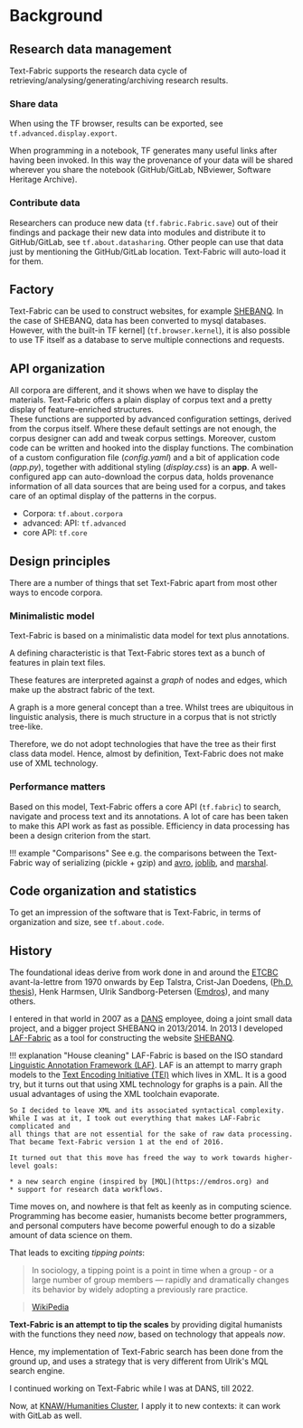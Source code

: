 # Background

## Research data management

Text-Fabric supports the research data cycle of retrieving/analysing/generating/archiving
research results.

### Share data

When using the TF browser, results can be
exported, see `tf.advanced.display.export`.

When programming in a notebook, TF generates many useful links after having been
invoked. In this way the provenance of your data will be shared wherever you
share the notebook (GitHub/GitLab, NBviewer, Software Heritage Archive).

### Contribute data

Researchers can produce new data (`tf.fabric.Fabric.save`)
out of their findings and package their new data into modules and
distribute it to GitHub/GitLab, see `tf.about.datasharing`.
Other people can use that data just by mentioning the GitHub/GitLab location.
Text-Fabric will auto-load it for them.

## Factory

Text-Fabric can be used to construct websites,
for example [SHEBANQ](https://shebanq.ancient-data.org).
In the case of SHEBANQ, data has been converted to mysql databases.
However, with the built-in TF kernel] (`tf.browser.kernel`),
it is also possible to use TF itself as a database to
serve multiple connections and requests.

## API organization

All corpora are different, and it shows when we have to display the materials.
Text-Fabric offers a plain display of corpus text and a pretty display of feature-enriched
structures.  
These functions are supported by advanced configuration settings, derived from
the corpus itself. Where these default settings are not enough, the corpus designer
can add and tweak corpus settings. 
Moreover, custom code can be written and hooked into the display functions.
The combination of a custom configuration file (*config.yaml*) and a bit of
application code (*app.py*), together with additional styling (*display.css*) is an
**app**.
A well-configured app can auto-download the corpus data, holds provenance information
of all data sources that are being used for a corpus, and takes care of an optimal display
of the patterns in the corpus.

* Corpora: `tf.about.corpora`
* advanced: API: `tf.advanced`
* core API: `tf.core`

## Design principles

There are a number of things that set Text-Fabric apart from most other ways to encode 
corpora.

### Minimalistic model

Text-Fabric is based on a minimalistic data model for text plus annotations.

A defining characteristic is that Text-Fabric 
stores text as a bunch of features in plain text files.

These features are interpreted against a *graph* of nodes and edges,
which make up the abstract fabric of the text.

A graph is a more general concept than a tree.
Whilst trees are ubiquitous in linguistic analysis,
there is much structure in a corpus that is not strictly tree-like.

Therefore, we do not adopt technologies
that have the tree as their first class data model.
Hence, almost by definition, Text-Fabric does not make use of XML technology.

### Performance matters

Based on this model, Text-Fabric offers a core API (`tf.fabric`)
to search, navigate and process text and its annotations.
A lot of care has been taken to make this API work as fast as possible.
Efficiency in data processing has been a design criterion from the start.

!!! example "Comparisons"
    See e.g. the comparisons between the Text-Fabric way of serializing
    (pickle + gzip) and
    [avro](https://nbviewer.jupyter.org/github/annotation/text-fabric/blob/master/test/avro/avro.ipynb),
    [joblib](https://nbviewer.jupyter.org/github/annotation/text-fabric/blob/master/test/joblib/joblib.ipynb), and
    [marshal](https://nbviewer.jupyter.org/github/annotation/text-fabric/blob/master/test/marshal/marshal.ipynb).

## Code organization and statistics

To get an impression of the software that is Text-Fabric,
in terms of organization and size, see `tf.about.code`.

## History

The foundational ideas derive from work done in and around the
[ETCBC](http://ETCBC.nl) avant-la-lettre from 1970 onwards
by Eep Talstra,
Crist-Jan Doedens, ([Ph.D. thesis](https://books.google.nl/books?id=9ggOBRz1dO4C)),
Henk Harmsen, Ulrik Sandborg-Petersen ([Emdros](https://emdros.org)),
and many others.

I entered in that world in 2007 as a 
[DANS](https://dans.knaw.nl/en) employee, doing a joint small data project,
and a bigger project SHEBANQ in 2013/2014.
In 2013 I developed
[LAF-Fabric](https://github.com/annotation/laf-fabric)
as a tool for constructing the website
[SHEBANQ](https://shebanq.ancient-data.org).

!!! explanation "House cleaning"
    LAF-Fabric is based on the ISO standard
    [Linguistic Annotation Framework (LAF)](https://www.iso.org/standard/37326.html).
    LAF is an attempt to marry graph models to the 
    [Text Encoding Initiative (TEI)](http://www.tei-c.org) which lives in XML.
    It is a good try, but it turns out that using XML technology for
    graphs is a pain. All the usual advantages of using the XML toolchain evaporate.

    So I decided to leave XML and its associated syntactical complexity.
    While I was at it, I took out everything that makes LAF-Fabric complicated and
    all things that are not essential for the sake of raw data processing.
    That became Text-Fabric version 1 at the end of 2016.

    It turned out that this move has freed the way to work towards higher-level goals:

    * a new search engine (inspired by [MQL](https://emdros.org) and
    * support for research data workflows.

Time moves on, and nowhere is that felt as keenly as in computing science.
Programming has become easier, humanists become better programmers,
and personal computers have become powerful
enough to do a sizable amount of data science on them.

That leads to exciting *tipping points*:

> In sociology, a tipping point is a point in time when a group - or
  a large number of group members — rapidly and dramatically changes
  its behavior by widely adopting a previously rare practice.

> [WikiPedia](https://en.wikipedia.org/wiki/Tipping_point_(sociology))

**Text-Fabric is an attempt to tip the scales** by providing digital humanists with the
functions they need *now*, based on technology that appeals *now*.

Hence, my implementation of Text-Fabric search has been done from the ground up,
and uses a strategy that is very different from Ulrik's MQL search engine.

I continued working on Text-Fabric while I was at DANS, till 2022.

Now, at [KNAW/Humanities Cluster](https://huc.knaw.nl), I apply it
to new contexts: it can work with GitLab as well.
